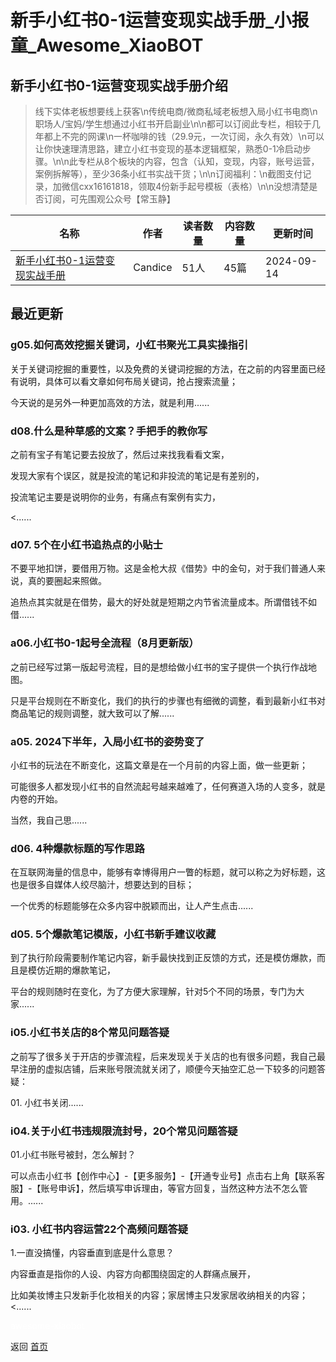 # 新手小红书0-1运营变现实战手册_小报童_Awesome_XiaoBOT

## 新手小红书0-1运营变现实战手册介绍
> 线下实体老板想要线上获客\n传统电商/微商私域老板想入局小红书电商\n职场人/宝妈/学生想通过小红书开启副业\n\n都可以订阅此专栏，相较于几年都上不完的网课\n一杯咖啡的钱（29.9元，一次订阅，永久有效）\n可以让你快速理清思路，建立小红书变现的基本逻辑框架，熟悉0-1冷启动步骤。\n\n此专栏从8个板块的内容，包含（认知，变现，内容，账号运营，案例拆解等），至少36条小红书实战干货；\n\n订阅福利：\n截图支付记录，加微信cxx16161818，领取4份新手起号模板（表格）\n\n没想清楚是否订阅，可先围观公众号【常玉静】  
  


|名称|作者|读者数量|内容数量|更新时间|
|---|---|---|---|---|
|[新手小红书0-1运营变现实战手册](https://xiaobot.net/p/cxx16161818?refer=0b133df9-27dc-423b-8101-639049001c13)|Candice|51人|45篇|2024-09-14|

## 最近更新
### g05.如何高效挖掘关键词，小红书聚光工具实操指引

关于关键词挖掘的重要性，以及免费的关键词挖掘的方法，在之前的内容里面已经有说明，具体可以看文章如何布局关键词，抢占搜索流量；

今天说的是另外一种更加高效的方法，就是利用......

### d08.什么是种草感的文案？手把手的教你写

之前有宝子有笔记要去投放了，然后过来找我看看文案，

发现大家有个误区，就是投流的笔记和非投流的笔记是有差别的，

投流笔记主要是说明你的业务，有痛点有案例有实力，

<......

### d07. 5个在小红书追热点的小贴士

不要平地扣饼，要借用万物。这是金枪大叔《借势》中的金句，对于我们普通人来说，真的要圈起来照做。

追热点其实就是在借势，最大的好处就是短期之内节省流量成本。所谓借钱不如借......

### a06.小红书0-1起号全流程（8月更新版）

之前已经写过第一版起号流程，目的是想给做小红书的宝子提供一个执行作战地图。

只是平台规则在不断变化，我们的执行的步骤也有细微的调整，看到最新小红书对商品笔记的规则调整，就大致可以了解......

### a05. 2024下半年，入局小红书的姿势变了

小红书的玩法在不断变化，这篇文章是在一个月前的内容上面，做一些更新；

可能很多人都发现小红书的自然流起号越来越难了，任何赛道入场的人变多，就是内卷的开始。

当然，我自己思......

### d06. 4种爆款标题的写作思路

在互联网海量的信息中，能够有幸博得用户一瞥的标题，就可以称之为好标题，这也是很多自媒体人绞尽脑汁，想要达到的目标；

一个优秀的标题能够在众多内容中脱颖而出，让人产生点击......

### d05. 5个爆款笔记模版，小红书新手建议收藏

到了执行阶段需要制作笔记内容，新手最快找到正反馈的方式，还是模仿爆款，而且是模仿近期的爆款笔记，

平台的规则随时在变化，为了方便大家理解，针对5个不同的场景，专门为大家......

### i05.小红书关店的8个常见问题答疑

之前写了很多关于开店的步骤流程，后来发现关于关店的也有很多问题，我自己最早注册的虚拟店铺，后来账号限流就关闭了，顺便今天抽空汇总一下较多的问题答疑：

01\. 小红书关闭......

### i04.关于小红书违规限流封号，20个常见问题答疑

01.小红书账号被封，怎么解封？

可以点击小红书【创作中心】-【更多服务】-【开通专业号】点击右上角【联系客服】-【账号申诉】，然后填写申诉理由，等官方回复，当然这种方法不怎么管用。......

### i03. 小红书内容运营22个高频问题答疑

1.一直没搞懂，内容垂直到底是什么意思？

内容垂直是指你的人设、内容方向都围绕固定的人群痛点展开，

比如美妆博主只发新手化妆相关的内容；家居博主只发家居收纳相关的内容；<......


<a href="https://github.com/Reno9527/awesome-xiaobot" style="color: white; text-decoration: none;">awesome-xiaobot</a>

返回 [首页](../README.md)

